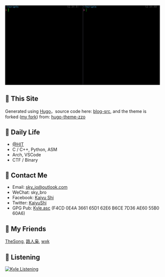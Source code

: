 ![the matrix has you...](/images/about/the-matrix-has-you.gif)

## :triangular_flag_on_post: This Site

Generated using [Hugo](https://gohugo.io/)，source code here: [blog-src](https://github.com/sky-bro/blog-src), and the theme is forked ([my fork](https://github.com/sky-bro/hugo-theme-zzo)) from: [hugo-theme-zzo](https://github.com/zzossig/hugo-theme-zzo)

## :sunrise: Daily Life

* [@HIT](http://www.hit.edu.cn/)
* C / C++, Python, ASM
* Arch, VSCode
* CTF / Binary

## :love_letter: Contact Me

* Email: [sky_io@outlook.com](mailto:sky_io@outlook.com)
* WeChat: sky_bro
* Facebook: [Kaiyu Shi](https://www.facebook.com/profile.php?id=100005027239118)
* Twitter: [KaiyuShi](https://twitter.com/KaiyuShi)
* GPG Pub: [Kyle.asc](/Kyle.asc) (F4CD 0E4A 3661 65D1 62E6  B6CE 7D36 AE60 55B0 60A6)

## :chicken: My Friends

[TheSong](https://thesong96.github.io/), [路人枭](http://lurenxiao1998.github.io/), [wxk](https://pullp.github.io/)

## :musical_score: Listening

[<img src="https://spotify-readme-ky13.vercel.app/api/spotify-playing" alt="Kyle Listening" />](https://open.spotify.com/user/22sit26j5lamlvm3sgikxwuoq)
